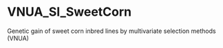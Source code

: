 # VNUA_SI_SweetCorn
Genetic gain of sweet corn inbred lines by multivariate selection methods (VNUA)
